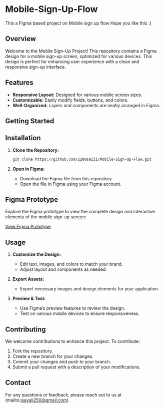 # Mobile-Sign-Up-Flow
This a Figma based project on Mobile sign up flow
Hope you like this :)

## **Overview**

Welcome to the Mobile Sign-Up Project! This repository contains a Figma design for a mobile sign-up screen, optimized for various devices. This design is perfect for enhancing user experience with a clean and responsive sign-up interface.

## **Features**

- **Responsive Layout:** Designed for various mobile screen sizes.
- **Customizable:** Easily modify fields, buttons, and colors.
- **Well-Organized:** Layers and components are neatly arranged in Figma.

## **Getting Started**

## **Installation**

1. **Clone the Repository:**
   ```bash
   git clone https://github.com/2208saiii/Mobile-Sign-Up-Flow.git
   ```

2. **Open in Figma:**
   - Download the Figma file from this repository.
   - Open the file in Figma using your Figma account.

## **Figma Prototype**

Explore the Figma prototype to view the complete design and interactive elements of the mobile sign-up screen:

[View Figma Prototype](https://www.figma.com/proto/dQRMDaOin55QfEOffNlLl9/Mobile-Signup-Flow?node-id=4-2&t=jFsqgCRUHe1uofyh-1)

## **Usage**

1. **Customize the Design:**
   - Edit text, images, and colors to match your brand.
   - Adjust layout and components as needed.

2. **Export Assets:**
   - Export necessary images and design elements for your application.

3. **Preview & Test:**
   - Use Figma’s preview features to review the design.
   - Test on various mobile devices to ensure responsiveness.

## **Contributing**

We welcome contributions to enhance this project. To contribute:

1. Fork the repository.
2. Create a new branch for your changes.
3. Commit your changes and push to your branch.
4. Submit a pull request with a description of your modifications.

## **Contact**

For any questions or feedback, please reach out to us at (mailto:isayali250@gmail.com).

